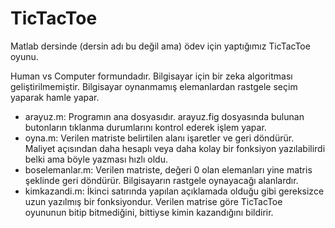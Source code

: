 TicTacToe
=========

Matlab dersinde (dersin adı bu değil ama) ödev için yaptığımız TicTacToe oyunu.

Human vs Computer formundadır. Bilgisayar için bir zeka algoritması geliştirilmemiştir. Bilgisayar oynanmamış elemanlardan rastgele seçim yaparak hamle yapar.

* arayuz.m: Programın ana dosyasıdır. arayuz.fig dosyasında bulunan butonların tıklanma durumlarını kontrol ederek işlem yapar.
* oyna.m: Verilen matriste belirtilen alanı işaretler ve geri döndürür. Maliyet açısından daha hesaplı veya daha kolay bir fonksiyon yazılabilirdi belki ama böyle yazması hızlı oldu.
* boselemanlar.m: Verilen matriste, değeri 0 olan elemanları yine matris şeklinde geri döndürür. Bilgisayarın rastgele oynayacağı alanlardır.
* kimkazandi.m: İkinci satırında yapılan açıklamada olduğu gibi gereksizce uzun yazılmış bir fonksiyondur. Verilen matrise göre TicTacToe oyununun bitip bitmediğini, bittiyse kimin kazandığını bildirir.
